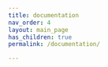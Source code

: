 ```yaml
---
title: documentation
nav_order: 4
layout: main_page
has_children: true
permalink: /documentation/

---
```

